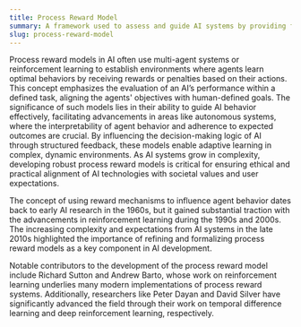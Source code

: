```yaml
---
title: Process Reward Model
summary: A framework used to assess and guide AI systems by providing feedback mechanisms that evaluate and reinforce desired outcomes within a given process.
slug: process-reward-model
---
```


Process reward models in AI often use multi-agent systems or reinforcement learning to establish environments where agents learn optimal behaviors by receiving rewards or penalties based on their actions. This concept emphasizes the evaluation of an AI’s performance within a defined task, aligning the agents' objectives with human-defined goals. The significance of such models lies in their ability to guide AI behavior effectively, facilitating advancements in areas like autonomous systems, where the interpretability of agent behavior and adherence to expected outcomes are crucial. By influencing the decision-making logic of AI through structured feedback, these models enable adaptive learning in complex, dynamic environments. As AI systems grow in complexity, developing robust process reward models is critical for ensuring ethical and practical alignment of AI technologies with societal values and user expectations.
  
The concept of using reward mechanisms to influence agent behavior dates back to early AI research in the 1960s, but it gained substantial traction with the advancements in reinforcement learning during the 1990s and 2000s. The increasing complexity and expectations from AI systems in the late 2010s highlighted the importance of refining and formalizing process reward models as a key component in AI development.  
  
Notable contributors to the development of the process reward model include Richard Sutton and Andrew Barto, whose work on reinforcement learning underlies many modern implementations of process reward systems. Additionally, researchers like Peter Dayan and David Silver have significantly advanced the field through their work on temporal difference learning and deep reinforcement learning, respectively.